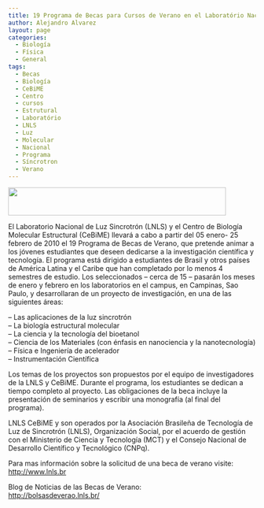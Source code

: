 ```yaml
---
title: 19 Programa de Becas para Cursos de Verano en el Laboratório Nacional de Luz Síncrotron (LNLS) y el Centro de Biologia Molecular Estrutural (CeBiME)
author: Alejandro Alvarez
layout: page
categories:
  - Biología
  - Física
  - General
tags:
  - Becas
  - Biología
  - CeBiME
  - Centro
  - cursos
  - Estrutural
  - Laboratório
  - LNLS
  - Luz
  - Molecular
  - Nacional
  - Programa
  - Síncrotron
  - Verano
---
```

[<img class="aligncenter" title="Becas de Verano" src="http://www.lnls.br/lnls/media/banner_BV.jpg" alt="" width="443" height="57" />][1]

El Laboratorio Nacional de Luz Sincrotrón (LNLS) y el Centro de Biología Molecular Estructural (CeBiME) llevará a cabo a partir del 05 enero- 25 febrero de 2010 el 19 Programa de Becas de Verano, que pretende animar a los jóvenes estudiantes que deseen dedicarse a la investigación científica y tecnología. El programa está dirigido a estudiantes de Brasil y otros países de América Latina y el Caribe que han completado por lo menos 4 semestres de estudio. Los seleccionados &#8211; cerca de 15 &#8211; pasarán los meses de enero y febrero en los laboratorios en el campus, en Campinas, Sao Paulo, y desarrollaran de un proyecto de investigación, en una de las siguientes áreas:

&#8211; Las aplicaciones de la luz sincrotrón  
&#8211; La biología estructural molecular  
&#8211; La ciencia y la tecnología del bioetanol  
&#8211; Ciencia de los Materiales (con énfasis en nanociencia y la nanotecnología)  
&#8211; Física e Ingeniería de acelerador  
&#8211; Instrumentación Científica

Los temas de los proyectos son propuestos por el equipo de investigadores de la LNLS y CeBiME. Durante el programa, los estudiantes se dedican a tiempo completo al proyecto. Las obligaciones de la beca incluye la presentación de seminarios y escribir una monografía (al final del programa).

LNLS CeBiME y son operados por la Asociación Brasileña de Tecnología de Luz de Sincrotrón (LNLS), Organización Social, por el acuerdo de gestión con el Ministerio de Ciencia y Tecnología (MCT) y el Consejo Nacional de Desarrollo Científico y Tecnológico (CNPq).

Para mas información sobre la solicitud de una beca de verano visite:  
<a title="Becas de Verano en el LNLS" href="http://www.lnls.br" target="_blank">http://www.lnls.br</a>

Blog de Noticias de las Becas de Verano:  
<a title="Blog" href="http://bolsasdeverao.lnls.br/" target="_blank">http://bolsasdeverao.lnls.br/</a>

 [1]: http://www.lnls.br/
